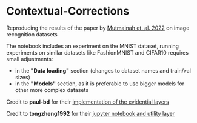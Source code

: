# Contextual-Corrections
Reproducing the results of the paper by [Mutmainah et. al. 2022](https://link.springer.com/chapter/10.1007/978-3-031-17801-6_11) on image recognition datasets

The notebook includes an experiment on the MNIST dataset, running experiments on similar datasets like FashionMNIST and CIFAR10 requires small adjustments:
*    in the **"Data loading"** section (changes to dataset names and train/val sizes)
*    in the **"Models"** section, as it is preferable to use bigger models for other more complex datasets

Credit to **paul-bd** for their [implementation of the evidential layers](https://github.com/paul-bd/DempsterShaferTheory)

Credit to **tongzheng1992** for their [jupyter notebook and utility layer](https://github.com/tongzheng1992/E-CNN-classifier)

